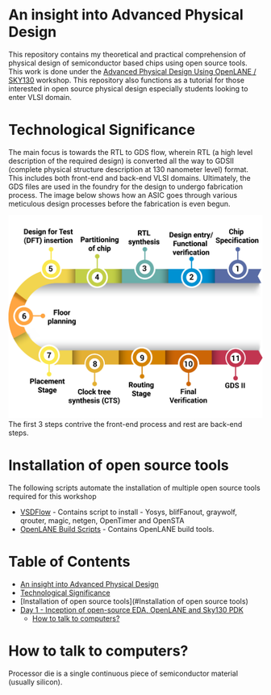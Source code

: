 # An insight into Advanced Physical Design

This repository contains my theoretical and practical comprehension of physical design of semiconductor based chips using open source tools. This work is done under the [Advanced Physical Design Using OpenLANE / SKY130](https://www.vlsisystemdesign.com/advanced-physical-design-using-openlane-sky130/) workshop. This repository also functions as a tutorial for those interested in open source physical design especially students looking to enter VLSI domain.

# Technological Significance

The main focus is towards the RTL to GDS flow, wherein RTL (a high level description of the required design) is converted all the way to GDSII (complete physical structure description at 130 nanometer level) format. This includes both front-end and back-end VLSI domains. Ultimately, the GDS files are used in the foundry for the design to undergo fabrication process. The image below shows how an ASIC goes through various meticulous design processes before the fabrication is even begun. 

<img src="/img/asic-design-flow.png" alt="Alt text" title="ASIC Design Flow">
The first 3 steps contrive the front-end process and rest are back-end steps.

# Installation of open source tools
  The following scripts automate the installation of multiple open source tools required for this workshop
  - [VSDFlow](https://github.com/kunalg123/vsdflow) - Contains script to install - Yosys, blifFanout, graywolf, qrouter, magic, netgen, OpenTimer and OpenSTA
  - [OpenLANE Build Scripts](https://github.com/nickson-jose/openlane_build_script) - Contains OpenLANE build tools.

# Table of Contents
  - [An insight into Advanced Physical Design](#an-insight-into-advanced-physical-design)
  - [Technological Significance](#Technological-Significance)
  - [Installation of open source tools](#Installation of open source tools)
  - [Day 1 - Inception of open-source EDA, OpenLANE and Sky130 PDK](#day-1---inception-of-open-source-eda-openlane-and-sky130-pdk)
    - [How to talk to computers?](#How-to-talk-to-computers)

# How to talk to computers?
Processor die is a single continuous piece of semiconductor material (usually silicon). 
